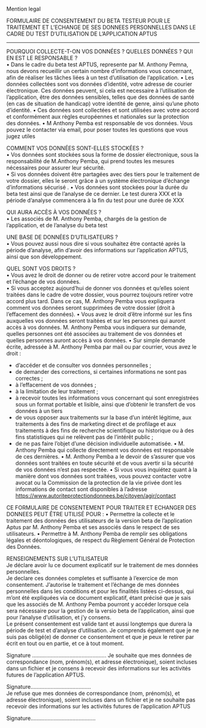 Mention legal


FORMULAIRE DE CONSENTEMENT DU BETA TESTEUR POUR LE
TRAITEMENT ET L’ECHANGE DE SES DONNEES PERSONNELLES
DANS LE CADRE DU TEST D’UTILISATION DE L’APPLICATION APTUS
__________________________________________________________________________________
POURQUOI COLLECTE-T-ON VOS DONNÉES ? QUELLES DONNÉES ? QUI EN EST LE RESPONSABLE ?  
	•	Dans le cadre du beta test APTUS, represente par M. Anthony Pemna, nous devons recueillir un certain nombre d’informations vous concernant, afin de réaliser les tâches liées à un test d’utilisation de l’application. 
	•	Les données collectées sont vos données d’identité, votre adresse de courier électronique. Ces données peuvent, si cela est necessaire à l’utilisation de l’application, être des données sensibles, telles que des données de santé (en cas de situation de handicap) votre identité de genre, ainsi qu’une photo d’identité.
	•	Ces données sont collectées et sont utilisées avec votre accord et conformément aux règles européennes et nationales sur la protection des données. 
	•	M Anthony Pemba est responsable de vos données. Vous pouvez le contacter via email, pour poser toutes les questions que vous jugez utiles
 
COMMENT VOS DONNÉES SONT-ELLES STOCKÉES ?  
	•	Vos données sont stockées sous la forme de dossier électronique, sous la responsabilité de M.Anthony Pemba, qui prend toutes les mesures nécessaires pour assurer leur sécurité.  
	•	Si vos données doivent être partagées avec des tiers pour le traitement de votre dossier, elles le seront grâce à un système électronique d’échange d’informations sécurisé .
	•	Vos données sont stockées pour la durée du beta test ainsi que de l’analyse de ce dernier. Le test durera XXX et la période d’analyse commencera à la fin du test pour une durée de XXX
 
QUI AURA ACCÈS À VOS DONNÉES ?  
	•	Les associés de M. Anthony Pemba, chargés de la gestion de l’application, et de l’analyse du beta test

UNE BASE DE DONNÉES D’UTILISATEURS ?  
	•	Vous pouvez aussi nous dire si vous souhaitez être contacté après la période d’analyse, afin d’avoir des informations sur l’application APTUS, ainsi que son développement.
 
QUEL SONT VOS DROITS ?  
	•	Vous avez le droit de donner ou de retirer votre accord pour le traitement et l’échange de vos données.  
	•	Si vous acceptez aujourd’hui de donner vos données et qu’elles soient traitées dans le cadre de votre dossier, vous pourrez toujours retirer votre accord plus tard. Dans ce cas, M. Anthony Pemba vous expliquera comment vos données seront supprimées de votre dossier (droit à l’effacement des données). 
	•	Vous avez le droit d’être informé sur les fins auxquelles vos données seront traitées et sur les personnes qui auront accès à vos données. M. Anthony Pemba vous indiquera sur demande, quelles personnes ont été  associées au traitement de vos données et quelles personnes auront accès à vos données. 
	•	Sur simple demande écrite, adressée à M. Anthony Pemba par mail ou par courrier, vous avez le droit : 
-	d’accéder et de consulter vos données personnelles ; 
-	de demander des corrections, si certaines informations ne sont pas correctes ; 
-	à l’effacement de vos données ; 
-	à la limitation de leur traitement ; 
-	à recevoir toutes les informations vous concernant qui sont enregistrées sous un format portable et lisible, ainsi que d’obtenir le transfert de vos données à un tiers
-	de vous opposer aux traitements sur la base d’un intérêt légitime, aux traitements à des fins de marketing direct et de profilage et aux traitements à des fins de recherche scientifique ou historique ou à des fins statistiques qui ne relèvent pas de l’intérêt public ; 
-	de ne pas faire l’objet d’une décision individuelle automatisée. 
	•	M. Anthony Pemba qui collecte directement vos données est responsable de ces dernières.
	•	M. Anthony Pemba a le devoir de s’assurer que vos données sont traitées en toute sécurité et de vous avertir si la sécurité de vos données n’est pas respectée. 
	•	Si vous vous inquiétez quant à la manière dont vos données sont traitées, vous pouvez contacter votre avocat ou la Commission de la protection de la vie privée dont les informations de contact sont disponibles à l’adresse  https://www.autoriteprotectiondonnees.be/citoyen/agir/contact
 
CE FORMULAIRE DE CONSENTEMENT POUR TRAITER ET ECHANGER DES DONNEES PEUT ÊTRE UTILISÉ POUR : 
	•	Permettre la collecte et le traitement des données des utilisateurs de la version beta de l’application Aptus par M. Anthony Pemba et ses associés dans le respect de ses utilisateurs.
	•	Permettre à M. Anthony Pemba de remplir ses obligations légales et déontologiques, de respect du Règlement  Général de Protection des Données.




RENSEIGNEMENTS SUR L’UTILISATEUR  
Je déclare avoir lu ce document explicatif sur le traitement de mes données personnelles.  
Je declare ces données completes et suffisante à l’exercice de mon consentement.
J’autorise le traitement et l’échange de mes données personnelles dans les conditions et pour les finalités listées ci-dessus, qui m’ont été expliquées via ce document explicatif, étant précisé que je sais que les associés de M. Anthony Pemba pourront y accéder lorsque cela sera nécessaire pour la gestion de la versio beta de l’application, ainsi que pour l’analyse d’utilisation, et j’y consens.  
Le présent consentement est valide tant et aussi longtemps que durera la période de test et d’analyse d’utilisation. 
Je comprends également que je ne suis pas obligé(e) de donner ce consentement et que je peux le retirer par écrit en tout ou en partie, et ce à tout moment.  

Signature ................................................ 
Je souhaite que mes données de correspondance (nom, prénom(s), et adresse électronique), soient incluses dans un fichier et je consens à recevoir des informations sur les activités futures de l’application APTUS.  

 
Signature………………………………… 	 
Je refuse que mes données de correspondance (nom, prénom(s), et adresse électronique), soient incluses dans un fichier et je ne souhaite pas recevoir des informations sur les activités futures de l’application APTUS 
 

Signature…………………………………… 
 	

